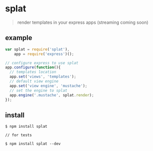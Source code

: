 # splat

> render templates in your express apps (streaming coming soon)

## example

```javascript
var splat = require('splat'),
    app = require('express')();

// configure express to use splat
app.configure(function(){
  // templates location
  app.set('views', 'templates');
  // default view engine
  app.set('view engine', 'mustache');
  // set the engine to splat
  app.engine('.mustache', splat.render);
});
```

## install

```
$ npm install splat

// for tests

$ npm install splat --dev
```